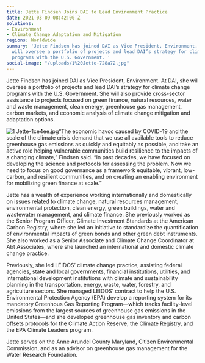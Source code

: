 ```yaml
---
title: Jette Findsen Joins DAI to Lead Environment Practice
date: 2021-03-09 08:42:00 Z
solutions:
- Environment
- Climate Change Adaptation and Mitigation
regions: Worldwide
summary: 'Jette Findsen has joined DAI as Vice President, Environment. At DAI, she
  will oversee a portfolio of projects and lead DAI’s strategy for climate change
  programs with the U.S. Government. '
social-image: "/uploads/1%20Jette-728a72.jpg"
---
```


Jette Findsen has joined DAI as Vice President, Environment. At DAI, she will oversee a portfolio of projects and lead DAI’s strategy for climate change programs with the U.S. Government. She will also provide cross-sector assistance to projects focused on green finance, natural resources, water and waste management, clean energy, greenhouse gas management, carbon markets, and economic analysis of climate change mitigation and adaptation options.

![1 Jette-1ce4ee.jpg](/uploads/1%20Jette-1ce4ee.jpg)“The economic havoc caused by COVID-19 and the scale of the climate crisis demand that we use all available tools to reduce greenhouse gas emissions as quickly and equitably as possible, and take an active role helping vulnerable communities build resilience to the impacts of a changing climate,” Findsen said. “In past decades, we have focused on developing the science and protocols for assessing the problem. Now we need to focus on good governance as a framework equitable, vibrant, low-carbon, and resilient communities, and on creating an enabling environment for mobilizing green finance at scale.”

Jette has a wealth of experience working internationally and domestically on issues related to climate change, natural resources management, environmental protection, clean energy, green buildings, water and wastewater management, and climate finance. She previously worked as the Senior Program Officer, Climate Investment Standards at the American Carbon Registry, where she led an initiative to standardize the quantification of environmental impacts of green bonds and other green debt instruments. She also worked as a Senior Associate and Climate Change Coordinator at Abt Associates, where she launched an international and domestic climate change practice. 

Previously, she led LEIDOS’ climate change practice, assisting federal agencies, state and local governments, financial institutions, utilities, and international development institutions with climate and sustainability planning in the transportation, energy, waste, water, forestry, and agriculture sectors. She managed LEIDOS’ contract to help the U.S. Environmental Protection Agency (EPA) develop a reporting system for its mandatory Greenhous Gas Reporting Program—which tracks facility-level emissions from the largest sources of greenhouse gas emissions in the United States—and she developed greenhouse gas inventory and carbon offsets protocols for the Climate Action Reserve, the Climate Registry, and the EPA Climate Leaders program. 

Jette serves on the Anne Arundel County Maryland, Citizen Environmental Commission, and as an advisor on greenhouse gas management for the Water Research Foundation.  